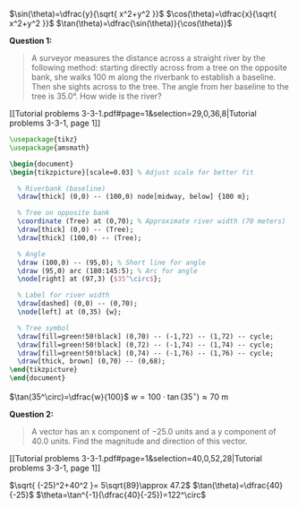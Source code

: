 $\sin(\theta)=\dfrac{y}{\sqrt{ x^2+y^2 }}$
$\cos(\theta)=\dfrac{x}{\sqrt{ x^2+y^2 }}$
$\tan(\theta)=\dfrac{\sin(\theta)}{\cos(\theta)}$


**Question 1:**
> A surveyor measures the distance across a straight river by the following method: starting directly across from a tree on the opposite bank, she walks 100 m along the riverbank to establish a baseline. Then she sights across to the tree. The angle from her baseline to the tree is 35.0°. How wide is the river?

[[Tutorial problems 3-3-1.pdf#page=1&selection=29,0,36,8|Tutorial problems 3-3-1, page 1]]

```tikz
\usepackage{tikz}
\usepackage{amsmath}

\begin{document}
\begin{tikzpicture}[scale=0.03] % Adjust scale for better fit

  % Riverbank (baseline)
  \draw[thick] (0,0) -- (100,0) node[midway, below] {100 m};

  % Tree on opposite bank
  \coordinate (Tree) at (0,70); % Approximate river width (70 meters)
  \draw[thick] (0,0) -- (Tree);
  \draw[thick] (100,0) -- (Tree);

  % Angle
  \draw (100,0) -- (95,0); % Short line for angle
  \draw (95,0) arc (180:145:5); % Arc for angle
  \node[right] at (97,3) {$35^\circ$};

  % Label for river width
  \draw[dashed] (0,0) -- (0,70);
  \node[left] at (0,35) {w};

  % Tree symbol
  \draw[fill=green!50!black] (0,70) -- (-1,72) -- (1,72) -- cycle;
  \draw[fill=green!50!black] (0,72) -- (-1,74) -- (1,74) -- cycle;
  \draw[fill=green!50!black] (0,74) -- (-1,76) -- (1,76) -- cycle;
  \draw[thick, brown] (0,70) -- (0,68);
\end{tikzpicture}
\end{document}
```

$\tan(35^\circ)=\dfrac{w}{100}$
$w=100\cdot \tan(35^\circ)\approx70\text{ m}$

**Question 2:**
> A vector has an x component of −25.0 units and a y component of 40.0 units. Find the magnitude and direction of this vector.

[[Tutorial problems 3-3-1.pdf#page=1&selection=40,0,52,28|Tutorial problems 3-3-1, page 1]]

$\sqrt{ (-25)^2+40^2 }= 5\sqrt{89}\approx 47.2$
$\tan(\theta)=\dfrac{40}{-25}$
$\theta=\tan^{-1}(\dfrac{40}{-25})=122^\circ$




